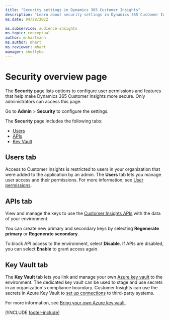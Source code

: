 ```yaml
---
title: "Security settings in Dynamics 365 Customer Insights"
description: "Learn about security settings in Dynamics 365 Customer Insights."
ms.date: 04/28/2022

ms.subservice: audience-insights
ms.topic: conceptual
author: m-hartmann
ms.author: mhart
ms.reviewer: mhart
manager: shellyha
---
```


# Security overview page

The **Security** page lists options to configure user permissions and features that help make Dynamics 365 Customer Insights more secure. Only administrators can access this page. 

Go to **Admin** > **Security** to configure the settings.

The **Security** page includes the following tabs:
- [Users](#users-tab)
- [APIs](#apis-tab)
- [Key Vault](#key-vault-tab)

## Users tab

Access to Customer Insights is restricted to users in your organization that were added to the application by an admin. The **Users** tab lets you manage user access and their permissions. For more information, see [User permissions](permissions.md).

## APIs tab

View and manage the keys to use the [Customer Insights APIs](apis.md) with the data of your environment.

You can create new primary and secondary keys by selecting **Regenerate primary** or **Regenerate secondary**. 

To block API access to the environment, select **Disable**. If APIs are disabled, you can select **Enable** to grant access again.

## Key Vault tab

The **Key Vault** tab lets you link and manage your own [Azure key vault](/azure/key-vault/general/basic-concepts) to the environment.
The dedicated key vault can be used to stage and use secrets in an organization's compliance boundary. Customer Insights can use the secrets in Azure Key Vault to [set up connections](connections.md) to third-party systems.

For more information, see [Bring your own Azure key vault](use-azure-key-vault.md).


[!INCLUDE [footer-include](includes/footer-banner.md)]

